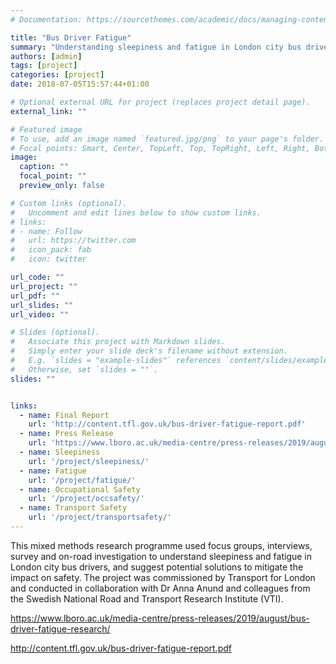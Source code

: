 ```yaml
---
# Documentation: https://sourcethemes.com/academic/docs/managing-content/

title: "Bus Driver Fatigue"
summary: "Understanding sleepiness and fatigue in London city bus drivers 2018-2020"
authors: [admin]
tags: [project]
categories: [project]
date: 2018-07-05T15:57:44+01:00

# Optional external URL for project (replaces project detail page).
external_link: ""

# Featured image
# To use, add an image named `featured.jpg/png` to your page's folder.
# Focal points: Smart, Center, TopLeft, Top, TopRight, Left, Right, BottomLeft, Bottom, BottomRight.
image:
  caption: ""
  focal_point: ""
  preview_only: false

# Custom links (optional).
#   Uncomment and edit lines below to show custom links.
# links:
# - name: Follow
#   url: https://twitter.com
#   icon_pack: fab
#   icon: twitter

url_code: ""
url_project: ""
url_pdf: ""
url_slides: ""
url_video: ""

# Slides (optional).
#   Associate this project with Markdown slides.
#   Simply enter your slide deck's filename without extension.
#   E.g. `slides = "example-slides"` references `content/slides/example-slides.md`.
#   Otherwise, set `slides = ""`.
slides: ""


links:
  - name: Final Report
    url: 'http://content.tfl.gov.uk/bus-driver-fatigue-report.pdf' 
  - name: Press Release
    url: 'https://www.lboro.ac.uk/media-centre/press-releases/2019/august/bus-driver-fatigue-research/' 
  - name: Sleepiness
    url: '/project/sleepiness/'
  - name: Fatigue
    url: '/project/fatigue/'    
  - name: Occupational Safety
    url: '/project/occsafety/'
  - name: Transport Safety
    url: '/project/transportsafety/'     
---
```

This mixed methods research programme used focus groups, interviews, survey and on-road investigation to understand sleepiness and fatigue in London city bus drivers, and suggest potential solutions to mitigate the impact on safety. The project was commissioned by Transport for London and conducted in collaboration with Dr Anna Anund and colleagues from the Swedish National Road and Transport Research Institute (VTI).

https://www.lboro.ac.uk/media-centre/press-releases/2019/august/bus-driver-fatigue-research/

http://content.tfl.gov.uk/bus-driver-fatigue-report.pdf
